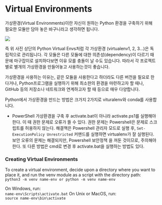 Virtual Environments
=====================

가상환경(Virtual Environments)이란 자신이 원하는 Python 환경을 구축하기 위해 필요한 모듈만 담아 놓은 바구니라고 생각하면 됩니다.   

<img src="https://user-images.githubusercontent.com/26195706/92327317-b540c100-f093-11ea-90f0-6854c99b9e66.png"></img> 

즉 위 사진 상단의 Python Virtual Envs처럼 각 가상환경 (virtualenv1, 2, 3...)은 독립적으로 관리됩니다. 각 모듈은 다른 모듈에 대한
의존성(dependency)이 다르기 때문에 마구잡이로 설치하다보면 이유 모를 충돌이 날 수도 있습니다. 따라서 각 프로젝트 별로 별개의 가상환경을
만들어놓고 사용하는것이 좋습니다.

가상환경을 사용하는 이유는, 같은 모듈을 사용한다고 하더라도 다른 버전을 필요로 한다거나, Python프로그램을 실행하기 위해 최소한의 환경을
마련하고자 할 때나, GitHub 등의 저장소나 네트워크와 연계하고자 할 때 등으로 매우 다양합니다.

Python에서 가상환경을 만드는 방법은 크가지 2가지로 vituralenv와 conda를 사용합니다.

* PowerShell
가상환경을 구축 후 activate.bat이 아니라 activate.ps1를 실행해야 한다.
이 때 권한 문제로 오류가 뜰 수 있다. 권한 문제는 Powershell은 문제로 스크립트를 허용하지 않는다. 해결책은 Powershell 관리자 모드로 실행 후, 
```Set-ExecutionPolicy Unrestricted``` 커맨드를 실행하면 virtualenv가 잘 실행된다. 보안 오류의 문제는 해결되지만, Powershell 보안정책
을 꺼둔 것이므로, 주의해야한다.
또 다른 방법은 cmd로 변경 후 activate.bat을 실행하는 방법도 있다.

### Creating Virtual Environments
To create a virtual environment, decide upon a directory where you want to place it, and run the venv module as a script with the directory path:  
```python3 -m venv name-env or python -m venv name-env```

On Windows, run:  
```name-env\Scripts\activate.bat```
On Unix or MacOS, run:  
```source name-env\bin\activate```
